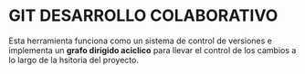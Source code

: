 # GIT DESARROLLO COLABORATIVO

Esta herramienta funciona como un sistema de control de versiones e implementa un __grafo dirigido aciclico__ para llevar el control de los cambios a lo largo de la hsitoria del proyecto.
